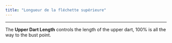 ```yaml
---
title: "Longueur de la fléchette supérieure"
---
```


***

The **Upper Dart Length** controls the length of the upper dart, 100% is all the way to the bust point.





